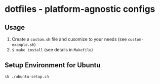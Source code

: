 dotfiles - platform-agnostic configs
========

## Usage

1. Create a `custom.sh` file and cusomize to your needs (see `custom-example.sh`)
2. `$ make install` (see details in `Makefile`)

## Setup Environment for Ubuntu

`sh ./ubuntu-setup.sh`
